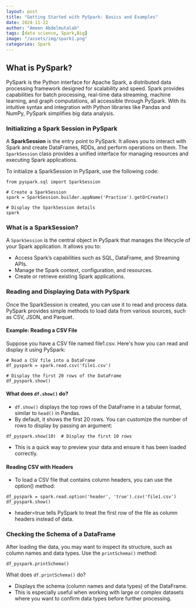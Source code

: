 ```yaml
---
layout: post
title: "Getting Started with PySpark: Basics and Examples"
date: 2024-11-22
author: "Ameen Abdelmutalab"
tags: [data science, Spark,Big]
image: "/assets/img/spark1.png"
categories: Spark
---
```



## What is PySpark?

PySpark is the Python interface for Apache Spark, a distributed data processing framework designed for scalability and speed. Spark provides capabilities for batch processing, real-time data streaming, machine learning, and graph computations, all accessible through PySpark. With its intuitive syntax and integration with Python libraries like Pandas and NumPy, PySpark simplifies big data analysis.

### Initializing a Spark Session in PySpark

A **SparkSession** is the entry point to PySpark. It allows you to interact with Spark and create DataFrames, RDDs, and perform operations on them. The `SparkSession` class provides a unified interface for managing resources and executing Spark applications.

To initialize a SparkSession in PySpark, use the following code:

```
from pyspark.sql import SparkSession

# Create a SparkSession
spark = SparkSession.builder.appName('Practise').getOrCreate()

# Display the SparkSession details
spark
```

### What is a SparkSession?
A `SparkSession` is the central object in PySpark that manages the lifecycle of your Spark application.
It allows you to:
- Access Spark’s capabilities such as SQL, DataFrame, and Streaming APIs.
- Manage the Spark context, configuration, and resources.
- Create or retrieve existing Spark applications.

### Reading and Displaying Data with PySpark

Once the SparkSession is created, you can use it to read and process data. PySpark provides simple methods to load data from various sources, such as CSV, JSON, and Parquet.

#### Example: Reading a CSV File
Suppose you have a CSV file named file1.csv. Here's how you can read and display it using PySpark:
```
# Read a CSV file into a DataFrame
df_pyspark = spark.read.csv('file1.csv')

# Display the first 20 rows of the DataFrame
df_pyspark.show()
```

#### What does `df.show()` do?
- `df.show()` displays the top rows of the DataFrame in a tabular format, similar to `head()` in Pandas.
- By default, it shows the first 20 rows. You can customize the number of rows to display by passing an argument:

```
df_pyspark.show(10)  # Display the first 10 rows
```
- This is a quick way to preview your data and ensure it has been loaded correctly.

#### Reading CSV with Headers

- To load a CSV file that contains column headers, you can use the option() method:

```
df_pyspark = spark.read.option('header', 'true').csv('file1.csv')
df_pyspark.show()
```
- header=true tells PySpark to treat the first row of the file as column headers instead of data.

### Checking the Schema of a DataFrame
After loading the data, you may want to inspect its structure, such as column names and data types. Use the `printSchema()` method:

```
df_pyspark.printSchema()
```
What does `df.printSchema()` do?
- Displays the schema (column names and data types) of the DataFrame.
- This is especially useful when working with large or complex datasets where you want to confirm data types before further processing.
